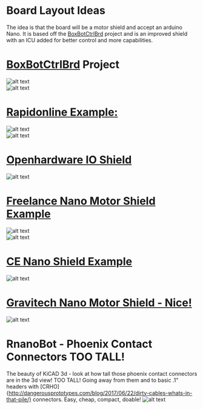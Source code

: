 # Board Layout Ideas  

The idea is that the board will be a motor shield and accept an arduino Nano.  It is based off the [BoxBotCtrlBrd](https://github.com/floppydisk525/BoxBotCtrlBrd) project and is an improved shield with an ICU added for better control and more capabilities.  

# [BoxBotCtrlBrd](https://github.com/floppydisk525/BoxBotCtrlBrd) Project  
![alt text][boxbot1]  
![alt text][boxbot2]  

# [Rapidonline Example:](https://www.rapidonline.com/arduino-asx00004-mkr-485-rs485-protocol-shield-for-industrial-connections-73-4854)  
![alt text][rapidonline1]  
![alt text][rapidonline2]  

# [Openhardware IO Shield](https://www.openhardware.io/view/710/Arduino-Nano-NRF24L01-Shield#tabs-comments)  
![alt text][openhardware]  

# [Freelance Nano Motor Shield Example](https://www.freelancer.com/u/vortexe9000/portfolio/Arduino-Nano-v30-shield-for-small-DC-motors-3527320)  
![alt text][freelance1]  
![alt text][freelance2]  

# [CE Nano Shield Example](https://shop.controleverything.com/products/arduino-nano-i2c-shield)  
![alt text][ce]  

# [Gravitech Nano Motor Shield - Nice!](http://www.gravitech.us/2mwfecoadfor.html)  
![alt text][gravitech] 

# RnanoBot - Phoenix Contact Connectors TOO TALL!  
The beauty of KiCAD 3d - look at how tall those phoenix contact connectors are in the 3d view!  TOO TALL!  Going away from them and to basic .1" headers with [CRHO]{http://dangerousprototypes.com/blog/2017/06/22/dirty-cables-whats-in-that-pile/} connectors.  Easy, cheap, compact, doable!
![alt text][rnano]

[rapidonline1]:/images/rapidonline1.PNG "Shield Example"
[rapidonline2]:/images/rapidonline2.PNG "Shield Example"
[openhardware]:/images/openhardware.PNG "Shield Example"
[freelance1]:/images/freelance1.PNG "Shield Example"
[freelance2]:/images/freelance2.PNG "Shield Example"
[boxbot1]:/images/IMG_20160724_100359.jpg "Shield Example"
[boxbot2]:/images/IMG_20160724_100326.jpg "Shield Example"
[ce]:/images/ce_nano_breakout.png "Shield Example"
[gravitech]:/images/GravitechNanoMotorShield.PNG "Shield Example"
[rnano]:/images/RnanoBotphoenixcontactTALL-ugh.jpg "No More Phoenix Contact - too tall!"